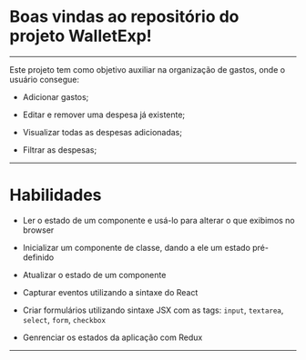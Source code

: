 # Boas vindas ao repositório do projeto WalletExp!
---

Este projeto tem como objetivo auxiliar na organização de gastos, onde o usuário consegue:

  * Adicionar gastos;

  * Editar e remover uma despesa já existente;

  * Visualizar todas as despesas adicionadas;
  
  * Filtrar as despesas;

---

# Habilidades

  * Ler o estado de um componente e usá-lo para alterar o que exibimos no browser

  * Inicializar um componente de classe, dando a ele um estado pré-definido

  * Atualizar o estado de um componente

  * Capturar eventos utilizando a sintaxe do React

  * Criar formulários utilizando sintaxe JSX com as tags: `input`, `textarea`, `select`, `form`, `checkbox`

  * Genrenciar os estados da aplicação com Redux

---
